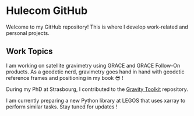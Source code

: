 # Hulecom GitHub

Welcome to my GitHub repository! This is where I develop work-related and personal projects.

## Work Topics
I am working on satellite gravimetry using GRACE and GRACE Follow-On products. As a geodetic nerd, gravimetry goes hand in hand with geodetic reference frames and positioning in my book 😎 !

During my PhD at Strasbourg, I contributed to the [Gravity Toolkit](https://github.com/tsutterley/gravity-toolkit) repository.

I am currently preparing a new Python library at LEGOS that uses xarray to perform similar tasks. Stay tuned for updates !

<!--
- 🔭 I’m currently working on ...
- 🌱 I’m currently learning ...
- 👯 I’m looking to collaborate on ...
- 🤔 I’m looking for help with ...
- 💬 Ask me about ...
- 📫 How to reach me: ...
- 😄 Pronouns: ...
- ⚡ Fun fact: ...
-->
